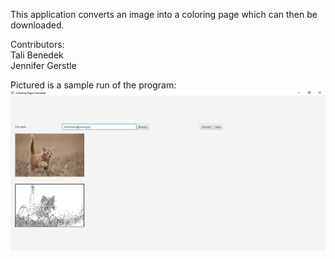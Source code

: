 This application converts an image into a coloring page which can then be downloaded.

Contributors:\
Tali Benedek\
Jennifer Gerstle

Pictured is a sample run of the program:
![img.png](kitten.png)